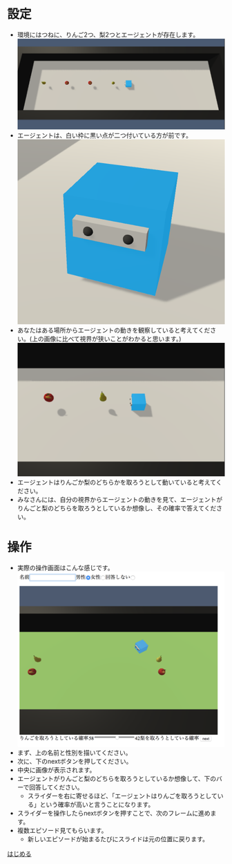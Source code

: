 # 設定
- 環境にはつねに、りんご2つ、梨2つとエージェントが存在します。
![環境全体](imgs/whole.png)
- エージェントは、白い枠に黒い点が二つ付いている方が前です。
![エージェント](imgs/agent.png)
- あなたはある場所からエージェントの動きを観察していると考えてください。(上の画像に比べて視界が狭いことがわかると思います。)
![あなたの視界](imgs/human-perspective.png)
- エージェントはりんごか梨のどちらかを取ろうとして動いていると考えてください。
- みなさんには、自分の視界からエージェントの動きを見て、エージェントがりんごと梨のどちらを取ろうとしているか想像し、その確率で答えてください。

# 操作
- 実際の操作画面はこんな感じです。
![操作画面](imgs/zentai.png)
- まず、上の名前と性別を描いてください。
- 次に、下のnextボタンを押してください。
- 中央に画像が表示されます。
- エージェントがりんごと梨のどちらを取ろうとしているか想像して、下のバーで回答してください。
  - スライダーを右に寄せるほど、「エージェントはりんごを取ろうとしている」という確率が高いと言うことになります。
- スライダーを操作したらnextボタンを押すことで、次のフレームに進めます。
- 複数エピソード見てもらいます。
  - 新しいエピソードが始まるたびにスライドは元の位置に戻ります。

[はじめる](test2.html)
